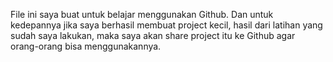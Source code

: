 File ini saya buat untuk belajar menggunakan Github. Dan untuk kedepannya jika saya berhasil membuat project kecil, hasil
dari latihan yang sudah saya lakukan, maka saya akan share project itu ke Github agar orang-orang bisa menggunakannya.
